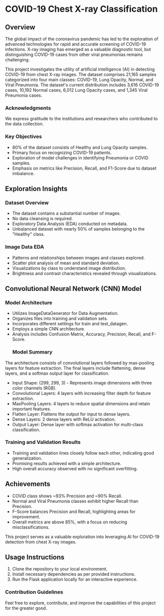 # COVID-19 Chest X-ray Classification

## Overview

The global impact of the coronavirus pandemic has led to the exploration of advanced technologies for rapid and accurate screening of COVID-19 infections. X-ray imaging has emerged as a valuable diagnostic tool, but distinguishing COVID-19 cases from other viral pneumonias remains challenging.

This project investigates the utility of artificial intelligence (AI) in detecting COVID-19 from chest X-ray images. The dataset comprises 21,165 samples categorized into four main classes: COVID-19, Lung Opacity, Normal, and Viral Pneumonia. The dataset's current distribution includes 3,616 COVID-19 cases, 10,192 Normal cases, 6,012 Lung Opacity cases, and 1,345 Viral Pneumonia cases.

### Acknowledgments

We express gratitude to the institutions and researchers who contributed to the data collection.

### Key Objectives

- 80% of the dataset consists of Healthy and Lung Opacity samples.
- Primary focus on recognizing COVID-19 patients.
- Exploration of model challenges in identifying Pneumonia or COVID samples.
- Emphasis on metrics like Precision, Recall, and F1-Score due to dataset imbalance.

## Exploration Insights

### Dataset Overview

- The dataset contains a substantial number of images.
- No data cleansing is required.
- Exploratory Data Analysis (EDA) conducted on metadata.
- Unbalanced dataset with nearly 50% of samples belonging to the "Healthy" class.

### Image Data EDA

- Patterns and relationships between images and classes explored.
- Scatter plot analysis of mean and standard deviation.
- Visualizations by class to understand image distribution.
- Brightness and contrast characteristics revealed through visualizations.

## Convolutional Neural Network (CNN) Model

### Model Architecture

- Utilizes ImageDataGenerator for Data Augmentation.
- Organizes files into training and validation sets.
- Incorporates different settings for train and test_datagen.
- Employs a simple CNN architecture.
- Analysis includes Confusion Matrix, Accuracy, Precision, Recall, and F-Score.
  ### Model Summary
The architecture consists of convolutional layers followed by max-pooling layers for feature extraction. The final layers include flattening, dense layers, and a softmax output layer for classification.
- Input Shape: (299, 299, 3) - Represents image dimensions with three color channels (RGB).
- Convolutional Layers: 4 layers with increasing filter depth for feature extraction.
- MaxPooling Layers: 4 layers to reduce spatial dimensions and retain important features.
- Flatten Layer: Flattens the output for input to dense layers.
- Dense Layers: 2 dense layers with ReLU activation.
- Output Layer: Dense layer with softmax activation for multi-class classification.
### Training and Validation Results

- Training and validation lines closely follow each other, indicating good generalization.
- Promising results achieved with a simple architecture.
- High overall accuracy observed with no significant overfitting.

## Achievements

- COVID class shows ~93% Precision and ~90% Recall.
- Normal and Viral Pneumonia classes exhibit higher Recall than Precision.
- F-Score balances Precision and Recall, highlighting areas for improvement.
- Overall metrics are above 85%, with a focus on reducing misclassifications.

This project serves as a valuable exploration into leveraging AI for COVID-19 detection from chest X-ray images.



## Usage Instructions

1. Clone the repository to your local environment.
2. Install necessary dependencies as per provided instructions.
3. Run the Flask application locally for an interactive experience.

### Contribution Guidelines

Feel free to explore, contribute, and improve the capabilities of this project for the greater good.
